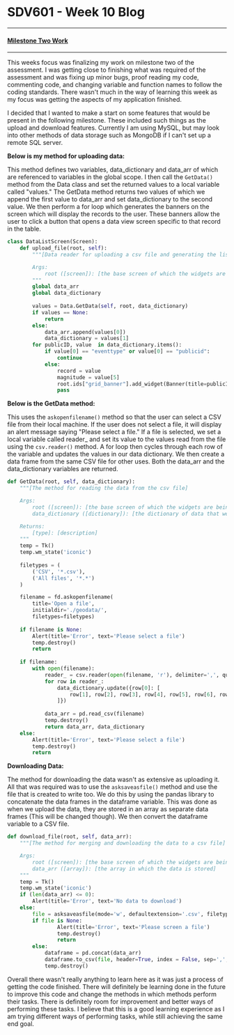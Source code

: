 # SDV601 - Week 10 Blog

------

#### <u>Milestone Two Work</u>

------

This weeks focus was finalizing my work on milestone two of the assessment. I was getting close to finishing what was required of the assessment and was fixing up minor bugs, proof reading my code, commenting code, and changing variable and function names to follow the coding standards. There wasn't much in the way of learning this week as my focus was getting the aspects of my application finished.

I decided that I wanted to make a start on some features that would be present in the following milestone. These included such things as the upload and download features. Currently I am using MySQL, but may look into other methods of data storage such as MongoDB if I can't set up a remote SQL server.

**Below is my method for uploading data:**

This method defines two variables, data_dictionary and data_arr of which are referenced to variables in the global scope. I then call the `GetData()` method from the Data class and set the returned values to a local variable called "values." The GetData method returns two values of which we append the first value to data_arr and set data_dictionary to the second value. We then perform a for loop which generates the banners on the screen which will display the records to the user. These banners allow the user to click a button that opens a data view screen specific to that record in the table.

```python
class DataListScreen(Screen):    
    def upload_file(root, self):
        """[Data reader for uploading a csv file and generating the list of data calling the banner method]

        Args:
            root ([screen]): [the base screen of which the widgets are being added to]
        """
        global data_arr
        global data_dictionary
        
        values = Data.GetData(self, root, data_dictionary)
        if values == None:
            return
        else:
            data_arr.append(values[0])
            data_dictionary = values[1]
        for publicID, value  in data_dictionary.items():    
            if value[0] == "eventtype" or value[0] == "publicid":
                continue
            else:
                record = value
                magnitude = value[5]
                root.ids["grid_banner"].add_widget(Banner(title=publicID, operation=magnitude, root=root, record=record))
                pass
```



**Below is the GetData method:**

This uses the `askopenfilename()` method so that the user can select a CSV file from their local machine. If the user does not select a file, it will display an alert message saying "Please select a file." If a file is selected, we set a local variable called reader_ and set its value to the values read from the file using the `csv.reader()` method. A for loop then cycles through each row of the variable and updates the values in our data dictionary. We then create a data frame from the same CSV file for other uses. Both the data_arr and the data_dictionary variables are returned.

```python
def GetData(root, self, data_dictionary):
    """[The method for reading the data from the csv file]

    Args:
        root ([screen]): [the base screen of which the widgets are being added to]
        data_dictionary ([dictionary]): [the dictionary of data that we will add too when we retrieve data]

    Returns:
        [type]: [description]
    """        
    temp = Tk()
    temp.wm_state('iconic')
    
    filetypes = (
        ('CSV', '*.csv'),
        ('All files', '*.*')
    )

    filename = fd.askopenfilename(
        title='Open a file',
        initialdir='./geodata/',
        filetypes=filetypes)
    
    if filename is None:
        Alert(title='Error', text='Please select a file')
        temp.destroy()
        return
    
    if filename:
        with open(filename):
            reader_ = csv.reader(open(filename, 'r'), delimiter=',', quotechar='"')
            for row in reader_:
                data_dictionary.update({row[0]: [
                    row[1], row[2], row[3], row[4], row[5], row[6], row[7], row[8], row[9], row[10], row[11], row[12], row[13], row[14], row[15], row[16], row[17], row[18], row[19], row[20]
                ]})
                
            data_arr = pd.read_csv(filename)
            temp.destroy()
            return data_arr, data_dictionary
    else:
        Alert(title='Error', text='Please select a file')
        temp.destroy()
        return
```

**Downloading Data:**

The method for downloading the data wasn't as extensive as uploading it. All that was required was to use the `asksaveasfile()` method and use the file that is created to write too. We do this by using the pandas library to concatenate the data frames in the dataframe variable. This was done as when we upload the data, they are stored in an array as separate data frames (This will be changed though). We then convert the dataframe variable to a CSV file. 

```python
def download_file(root, self, data_arr):
    """[The method for merging and downloading the data to a csv file]

    Args:
        root ([screen]): [the base screen of which the widgets are being added to]
        data_arr ([array]): [the array in which the data is stored]
    """        
    temp = Tk()
    temp.wm_state('iconic')
    if (len(data_arr) <= 0):
        Alert(title='Error', text='No data to download')
    else:
        file = asksaveasfile(mode='w', defaultextension='.csv', filetypes=[("All Files","*.*"),("CSV Documents","*.csv")])
        if file is None:
                Alert(title='Error', text='Please screen a file')
                temp.destroy()
                return
        else:
            dataframe = pd.concat(data_arr)
            dataframe.to_csv(file, header=True, index = False, sep=',', encoding='utf-8', line_terminator='\n')
            temp.destroy()
```

Overall there wasn't really anything to learn here as it was just a process of getting the code finished. There will definitely be learning done in the future to improve this code and change the methods in which methods perform their tasks. There is definitely room for improvement and better ways of performing these tasks. I believe that this is a good learning experience as I am trying different ways of performing tasks, while still achieving the same end goal.

